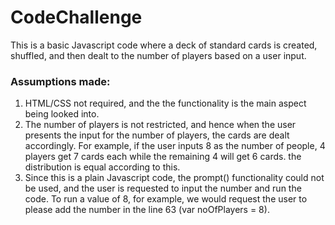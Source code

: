 # CodeChallenge
This is a basic Javascript code where a deck of standard cards is created, shuffled, and then dealt to the number of players based on a user input.

<h3>Assumptions made:</h3>
<ol>
  <li>HTML/CSS not required, and the the functionality is the main aspect being looked into.</li>
<li>The number of players is not restricted, and hence when the user presents the input for the number of players, the cards are dealt accordingly. 
For example, if the user inputs 8 as the number of people, 4 players get 7 cards each while the remaining 4 will get 6 cards. the distribution is equal according to this. </li>
<li>Since this is a plain Javascript code, the prompt() functionality could not be used, and the user is requested to input the number and run the code.
To run a value of 8, for example, we would request the user to please add the number in the line 63 (var noOfPlayers = 8). </li>
</ol>

